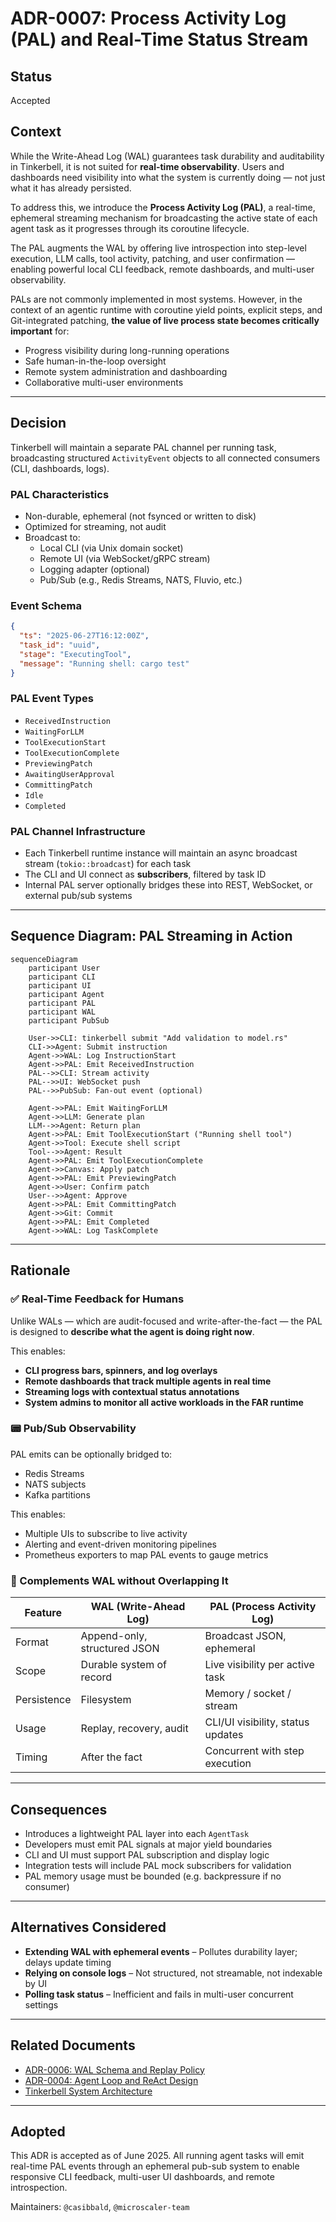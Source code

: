 # ADR-0007: Process Activity Log (PAL) and Real-Time Status Stream

## Status
Accepted

## Context
While the Write-Ahead Log (WAL) guarantees task durability and auditability in Tinkerbell, it is not suited for **real-time observability**. Users and dashboards need visibility into what the system is currently doing — not just what it has already persisted.

To address this, we introduce the **Process Activity Log (PAL)**, a real-time, ephemeral streaming mechanism for broadcasting the active state of each agent task as it progresses through its coroutine lifecycle.

The PAL augments the WAL by offering live introspection into step-level execution, LLM calls, tool activity, patching, and user confirmation — enabling powerful local CLI feedback, remote dashboards, and multi-user observability.

PALs are not commonly implemented in most systems. However, in the context of an agentic runtime with coroutine yield points, explicit steps, and Git-integrated patching, **the value of live process state becomes critically important** for:
- Progress visibility during long-running operations
- Safe human-in-the-loop oversight
- Remote system administration and dashboarding
- Collaborative multi-user environments

---

## Decision

Tinkerbell will maintain a separate PAL channel per running task, broadcasting structured `ActivityEvent` objects to all connected consumers (CLI, dashboards, logs).

### PAL Characteristics
- Non-durable, ephemeral (not fsynced or written to disk)
- Optimized for streaming, not audit
- Broadcast to:
    - Local CLI (via Unix domain socket)
    - Remote UI (via WebSocket/gRPC stream)
    - Logging adapter (optional)
    - Pub/Sub (e.g., Redis Streams, NATS, Fluvio, etc.)

### Event Schema
```json
{
  "ts": "2025-06-27T16:12:00Z",
  "task_id": "uuid",
  "stage": "ExecutingTool",
  "message": "Running shell: cargo test"
}
```

### PAL Event Types
- `ReceivedInstruction`
- `WaitingForLLM`
- `ToolExecutionStart`
- `ToolExecutionComplete`
- `PreviewingPatch`
- `AwaitingUserApproval`
- `CommittingPatch`
- `Idle`
- `Completed`

### PAL Channel Infrastructure
- Each Tinkerbell runtime instance will maintain an async broadcast stream (`tokio::broadcast`) for each task
- The CLI and UI connect as **subscribers**, filtered by task ID
- Internal PAL server optionally bridges these into REST, WebSocket, or external pub/sub systems

---

## Sequence Diagram: PAL Streaming in Action

```mermaid
sequenceDiagram
    participant User
    participant CLI
    participant UI
    participant Agent
    participant PAL
    participant WAL
    participant PubSub

    User->>CLI: tinkerbell submit "Add validation to model.rs"
    CLI->>Agent: Submit instruction
    Agent->>WAL: Log InstructionStart
    Agent->>PAL: Emit ReceivedInstruction
    PAL-->>CLI: Stream activity
    PAL-->>UI: WebSocket push
    PAL-->>PubSub: Fan-out event (optional)

    Agent->>PAL: Emit WaitingForLLM
    Agent->>LLM: Generate plan
    LLM-->>Agent: Return plan
    Agent->>PAL: Emit ToolExecutionStart ("Running shell tool")
    Agent->>Tool: Execute shell script
    Tool-->>Agent: Result
    Agent->>PAL: Emit ToolExecutionComplete
    Agent->>Canvas: Apply patch
    Agent->>PAL: Emit PreviewingPatch
    Agent->>User: Confirm patch
    User-->>Agent: Approve
    Agent->>PAL: Emit CommittingPatch
    Agent->>Git: Commit
    Agent->>PAL: Emit Completed
    Agent->>WAL: Log TaskComplete
```

---

## Rationale

### ✅ Real-Time Feedback for Humans
Unlike WALs — which are audit-focused and write-after-the-fact — the PAL is designed to **describe what the agent is doing right now**.

This enables:
- **CLI progress bars, spinners, and log overlays**
- **Remote dashboards that track multiple agents in real time**
- **Streaming logs with contextual status annotations**
- **System admins to monitor all active workloads in the FAR runtime**

### 📟 Pub/Sub Observability
PAL emits can be optionally bridged to:
- Redis Streams
- NATS subjects
- Kafka partitions

This enables:
- Multiple UIs to subscribe to live activity
- Alerting and event-driven monitoring pipelines
- Prometheus exporters to map PAL events to gauge metrics

### 🧩 Complements WAL without Overlapping It
| Feature         | WAL (Write-Ahead Log)             | PAL (Process Activity Log)        |
|----------------|-----------------------------------|-----------------------------------|
| Format         | Append-only, structured JSON      | Broadcast JSON, ephemeral         |
| Scope          | Durable system of record          | Live visibility per active task   |
| Persistence    | Filesystem                        | Memory / socket / stream          |
| Usage          | Replay, recovery, audit           | CLI/UI visibility, status updates |
| Timing         | After the fact                    | Concurrent with step execution    |

---

## Consequences

- Introduces a lightweight PAL layer into each `AgentTask`
- Developers must emit PAL signals at major yield boundaries
- CLI and UI must support PAL subscription and display logic
- Integration tests will include PAL mock subscribers for validation
- PAL memory usage must be bounded (e.g. backpressure if no consumer)

---

## Alternatives Considered

- **Extending WAL with ephemeral events** – Pollutes durability layer; delays update timing
- **Relying on console logs** – Not structured, not streamable, not indexable by UI
- **Polling task status** – Inefficient and fails in multi-user concurrent settings

---

## Related Documents
- [ADR-0006: WAL Schema and Replay Policy](adr_0006_wal_schema_replay.md)
- [ADR-0004: Agent Loop and ReAct Design](adr_0004_agent_loop_react.md)
- [Tinkerbell System Architecture](../whitepapers/Tinkerbell%20System%20Architecture%20and%20Design%20Overview.md)

---

## Adopted
This ADR is accepted as of June 2025. All running agent tasks will emit real-time PAL events through an ephemeral pub-sub system to enable responsive CLI feedback, multi-user UI dashboards, and remote introspection.

Maintainers: `@casibbald`, `@microscaler-team`
